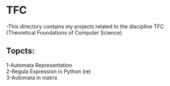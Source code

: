 # TFC
-This directory contains my projects related to the discipline TFC (Theoretical Foundations of Computer Science)

## Topcts:
 1-Automata Representation<br/>
 2-Regula Expression in Python (re)<br/>
 3-Automata in matrix<br/>
